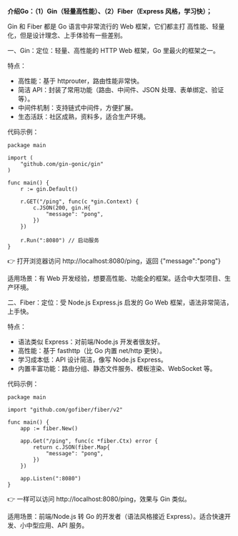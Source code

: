 **介绍Go：（1）Gin（轻量高性能）、（2）Fiber（Express 风格，学习快）；**

Gin 和 Fiber 都是 Go 语言中非常流行的 Web 框架，它们都主打 高性能、轻量化，但是设计理念、上手体验有一些差别。

一、Gin：定位：轻量、高性能的 HTTP Web 框架，Go 里最火的框架之一。

特点：
- 高性能：基于 httprouter，路由性能非常快。
- 简洁 API：封装了常用功能（路由、中间件、JSON 处理、表单绑定、验证等）。
- 中间件机制：支持链式中间件，方便扩展。
- 生态活跃：社区成熟，资料多，适合生产环境。

代码示例：
```
package main

import (
    "github.com/gin-gonic/gin"
)

func main() {
    r := gin.Default()

    r.GET("/ping", func(c *gin.Context) {
        c.JSON(200, gin.H{
            "message": "pong",
        })
    })

    r.Run(":8080") // 启动服务
}
```
👉 打开浏览器访问 http://localhost:8080/ping，返回 {"message":"pong"}

适用场景：有 Web 开发经验，想要高性能、功能全的框架。适合中大型项目、生产环境。

二、Fiber：定位：受 Node.js Express.js 启发的 Go Web 框架，语法非常简洁，上手快。

特点：
- 语法类似 Express：对前端/Node.js 开发者很友好。
- 高性能：基于 fasthttp（比 Go 内置 net/http 更快）。
- 学习成本低：API 设计简洁，像写 Node.js Express。
- 内置丰富功能：路由分组、静态文件服务、模板渲染、WebSocket 等。

代码示例：
```
package main

import "github.com/gofiber/fiber/v2"

func main() {
    app := fiber.New()

    app.Get("/ping", func(c *fiber.Ctx) error {
        return c.JSON(fiber.Map{
            "message": "pong",
        })
    })

    app.Listen(":8080")
}
```
👉 一样可以访问 http://localhost:8080/ping，效果与 Gin 类似。

适用场景：前端/Node.js 转 Go 的开发者（语法风格接近 Express）。适合快速开发、小中型应用、API 服务。

